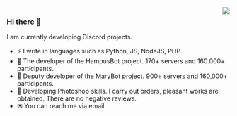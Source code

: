 <img align='right' src="https://github-readme-stats.vercel.app/api?username=carapel&show_icons=true">

### Hi there 👋

I am currently developing Discord projects.

- ⚡ I write in languages such as Python, JS, NodeJS, PHP.
- 📖 The developer of the HampusBot project. 170+ servers and 160.000+ participants.
- 🎤 Deputy developer of the MaryBot project. 900+ servers and 160,000+ participants.
- 🎨 Developing Photoshop skills. I carry out orders, pleasant works are obtained. There are no negative reviews.
- ✉ You can reach me via email.
